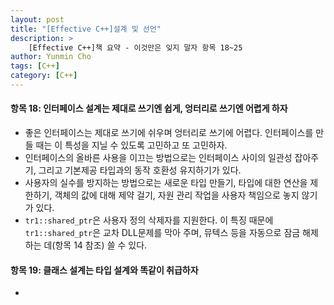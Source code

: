 ```yaml
---
layout: post
title: "[Effective C++]설계 및 선언"
description: >
    [Effective C++]책 요약 - 이것만은 잊지 말자 항목 18~25
author: Yunmin Cho
tags: [C++]
category: [C++]
---
```


#### __항목 18: 인터페이스 설계는 제대로 쓰기엔 쉽게, 엉터리로 쓰기엔 어렵게 하자__  
- 좋은 인터페이스는 제대로 쓰기에 쉬우며 엉터리로 쓰기에 어렵다. 인터페이스를 만들 때는 이 특성을 지닐 수 있도록 고민하고 또 고민하자.  
- 인터페이스의 올바른 사용을 이끄는 방법으로는 인터페이스 사이의 일관성 잡아주기, 그리고 기본제공 타입과의 동작 호환성 유지하기가 있다.  
- 사용자의 실수를 방지하는 방법으로는 새로운 타입 만들기, 타입에 대한 연산을 제한하기, 객체의 값에 대해 제약 걸기, 자원 관리 작업을 사용자 책임으로 놓지 않기가 있다.  
- `tr1::shared_ptr`은 사용자 정의 삭제자를 지원한다. 이 특징 때문에 `tr1::shared_ptr`은 교차 DLL문제를 막아 주며, 뮤텍스 등을 자동으로 잠금 해제하는 데(항목 14 참조) 쓸 수 있다.  

#### __항목 19: 클래스 설계는 타입 설계와 똑같이 취급하자__  
- 